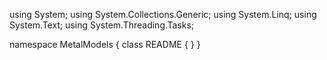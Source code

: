 ﻿using System;
using System.Collections.Generic;
using System.Linq;
using System.Text;
using System.Threading.Tasks;

namespace MetalModels
{
    class README
    {
    }
}
